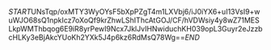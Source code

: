 $START$UNsTqp/oxMTY3WyOYsF5bXpPZgT4m1LXVbj6/iJ0iYX6+uI13VsI9+wuWJO68sQ1npkIcz7oXoQf9krZhwLShIThcAtGOJ/CF/hVDWsiy4y8wZ71MESLkpWMThbqog6E9iR8yrPewI9Ncx7JklJvIHNwiduchKH039opL3Guyr2eJzzbcHLKy3eBjAkcYUoKh2YXk5J4p6kz6RdMsQ78Wg==$END$